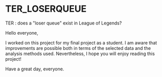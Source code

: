 # TER_LOSERQUEUE
TER : does a "loser queue" exist in League of Legends?


Hello everyone,

I worked on this project for my final project as a student. I am aware that improvements are possible both in terms of the selected data and the analysis methods used. Nevertheless, I hope you will enjoy reading this project!

Have a great day, everyone.
